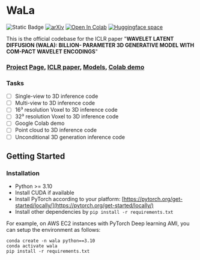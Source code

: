 # WaLa
![Static Badge](https://img.shields.io/badge/ICLR-2025-blue) [![arXiv](https://img.shields.io/badge/arXiv-2401.11067-b31b1b.svg)](https://arxiv.org/abs/2401.11067) [![Open In Colab](https://colab.research.google.com/assets/colab-badge.svg)](https://colab.research.google.com/drive/1W5zPXw9xWNpLTlU5rnq7g3jtIA2BX6aC?usp=sharing)
[![Huggingface space](https://img.shields.io/badge/🤗-Huggingface-yello.svg)](https://huggingface.co/models?search=ADSKAILab/WaLa)

This is the official codebase for the ICLR paper "**WAVELET LATENT DIFFUSION (WALA): BILLION-
PARAMETER 3D GENERATIVE MODEL WITH COM-PACT WAVELET ENCODINGS**"


### [Project](https://www.research.autodesk.com/publications/generative-ai-make-a-shape/) [Page](https://), [ICLR paper](https://), [Models](https://huggingface.co/models?search=ADSKAILab/WaLa), [Colab demo](https://colab.research.google.com/drive/1W5zPXw9xWNpLTlU5rnq7g3jtIA2BX6aC?usp=sharing)

### Tasks
- [ ] Single-view to 3D inference code
- [ ] Multi-view to 3D inference code
- [ ] 16³ resolution Voxel to 3D inference code
- [ ] 32³ resolution Voxel to 3D inference code
- [ ] Google Colab demo
- [ ] Point cloud to 3D inference code
- [ ] Unconditional 3D generation inference code

## Getting Started

### Installation
- Python >= 3.10
- Install CUDA if available
- Install PyTorch according to your platform: [https://pytorch.org/get-started/locally/](https://pytorch.org/get-started/locally/)
- Install other dependencies by `pip install -r requirements.txt`

For example, on AWS EC2 instances with PyTorch Deep learning AMI, you can setup the environment as follows:
```
conda create -n wala python==3.10
conda activate wala
pip install -r requirements.txt
